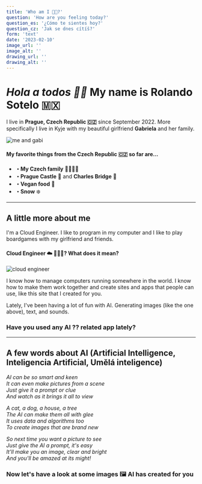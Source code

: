 ```yaml
---
title: 'Who am I 🥷🏽?'
question: 'How are you feeling today?'
question_es: '¿Cómo te sientes hoy?'
question_cz: 'Jak se dnes cítíš?'
form: 'text'
date: '2023-02-10'
image_url: ''
image_alt: ''
drawing_url: ''
drawing_alt: ''
---
```


# *Hola a todos 👋🏾* My name is Rolando Sotelo 🇲🇽

I live in **Prague, Czech Republic 🇨🇿** since September 2022. More specifically I live in Kyje with my beautiful girlfriend **Gabriela** and her family.

![me and gabi](https://rolasotelo-portfolio.s3.amazonaws.com/gabi-rola-22.jpg)

#### My favorite things from the Czech Republic 🇨🇿 so far are...

* **・My Czech family** 👨‍👩‍👧‍👦
* **・Prague Castle** 🏰 and **Charles Bridge** 🌉
* **・Vegan food** 🌱
* **・Snow** ❄️

---

## A little more about me

I'm a Cloud Engineer. I like to program in my computer and I like to play boardgames with my girlfriend and friends.

#### Cloud Engineer ☁️ 👷🏾‍♂️? What does it mean?

![cloud engineer](https://rolasotelo-portfolio.s3.amazonaws.com/cloud_engineer.png)

I know how to manage computers running somewhere in the world. I know how to make them work together and create sites and apps that people can use, like this site that I created for you.

Lately, I've been having a lot of fun with AI. Generating images (like the one above), text, and sounds.

### Have you used any AI ?? related app lately?

---

## A few words about AI (Artificial Intelligence, Inteligencia Artificial, Umělá inteligence)

*AI can be so smart and keen<br/> 
It can even make pictures from a scene<br/>
Just give it a prompt or clue<br/>
And watch as it brings it all to view<br/>*

*A cat, a dog, a house, a tree<br/>
The AI can make them all with glee<br/>
It uses data and algorithms too<br/>
To create images that are brand new<br/>*

*So next time you want a picture to see<br/>
Just give the AI a prompt, it's easy<br/>
It'll make you an image, clear and bright<br/>
And you'll be amazed at its might!<br/>*

### Now let's have a look at some images 🖼️ AI has created for you